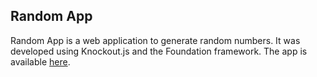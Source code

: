 Random App
---------

Random App is a web application to generate random numbers. It was developed using Knockout.js and the Foundation framework. The app is available [here](http://randomapp.dimi.io/).

